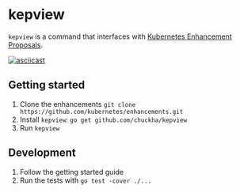# kepview

`kepview` is a command that interfaces with [Kubernetes Enhancement Proposals](https://github.com/kubernetes/enhancements).

[![asciicast](https://asciinema.org/a/GySrSLkHeVaOrj2afNtXtYlEV.svg)](https://asciinema.org/a/GySrSLkHeVaOrj2afNtXtYlEV)

## Getting started

1. Clone the enhancements `git clone https://github.com/kubernetes/enhancements.git`
2. Install `kepview`: `go get github.com/chuckha/kepview`
3. Run `kepview`

## Development

1. Follow the getting started guide
2. Run the tests with `go test -cover ./...`
